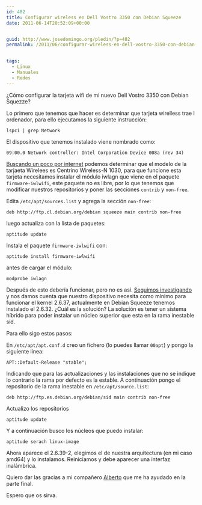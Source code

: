 ```yaml
---
id: 482
title: Configurar wireless en Dell Vostro 3350 con Debian Squeeze
date: 2011-06-14T20:52:09+00:00


guid: http://www.josedomingo.org/pledin/?p=482
permalink: /2011/06/configurar-wireless-en-dell-vostro-3350-con-debian-squeeze/

  
tags:
  - Linux
  - Manuales
  - Redes
---
```

¿Cómo configurar la tarjeta wifi de mi nuevo Dell Vostro 3350 con Debian Squezze?

Lo primero que tenemos que hacer es determinar que tarjeta wirelless trae l ordenador, para ello ejecutamos la siguiente instrucción:

    lspci | grep Network

El dispositivo que tenemos instalado viene nombrado como:

    09:00.0 Network controller: Intel Corporation Device 008a (rev 34)

<a href="http://wiki.debianchile.org/IntelWirelessAGN?action=fullsearch&context=180&value=linkto%3A%22IntelWirelessAGN%22">Buscando un poco por internet</a> podemos determinar que el modelo de la tarjaeta Wirelees es Centrino Wireless-N 1030, para que funcione esta tarjeta necesitamos instalar el módulo iwlagn que viene en el paquete `firmware-iwlwifi`, este paquete no es libre, por lo que tenemos que modificar nuestros repositorios y poner las secciones `contrib` y `non-free`.

Edita `/etc/apt/sources.list` y agrega la sección `non-free`:

    deb http://ftp.cl.debian.org/debian squeeze main contrib non-free

luego actualiza con la lista de paquetes:

    aptitude update
  
Instala el paquete `firmware-iwlwifi` con:
  
    aptitude install firmware-iwlwifi
  
antes de cargar el módulo:
  
    modprobe iwlagn
  
Después de esto debería funcionar, pero no es así. <a href="http://intellinuxwireless.org/">Seguimos investigando</a> y nos damos cuenta que nuestro dispositivo necesita como mínimo para funcionar el kernel 2.6.37, actualmente en Debian Squeeze tenemos instalado el 2.6.32. ¿Cuál es la solución? La solución es tener un sistema híbrido para poder instalar un núcleo superior que esta en la rama inestable sid.
  
Para ello sigo estos pasos:
  
En `/etc/apt/apt.conf.d` creo un fichero (lo puedes llamar `00apt`) y pongo la siguiente linea:
  
    APT::Default-Release "stable";
  
Indicando que para las actualizaciones y las instalaciones que no se indique lo contrario la rama por defecto es la estable. A continuación pongo el repositorio de la rama inestable en `/etc/apt/source.list`:
  
    deb http://ftp.es.debian.org/debian/sid main contrib non-free
  
Actualizo los repositorios
  
    aptitude update
  
Y a continuación busco los núcleos que puedo instalar:
  
    aptitude serach linux-image
  
Ahora aparece el 2.6.39-2, elegimos el de nuestra arquitectura (en mi caso amd64) y lo instalamos. Reiniciamos y debe aparecer una interfaz inalámbrica.
  
Quiero dar las gracias a mi compañero <a href="http://albertomolina.wordpress.com/">Alberto</a> que me ha ayudado en la parte final.
  
Espero que os sirva.
